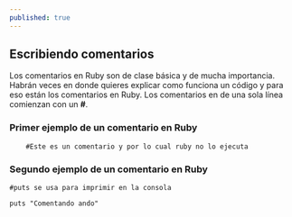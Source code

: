 ```yaml
---
published: true
---
```

## Escribiendo comentarios


Los comentarios en Ruby son de clase básica y de mucha importancia. Habrán veces en donde quieres explicar como funciona un código y para eso están los comentarios en Ruby. Los comentarios en de una sola línea comienzan con un **#**.


### Primer ejemplo de un comentario en Ruby

        #Este es un comentario y por lo cual ruby no lo ejecuta
        

### Segundo ejemplo de un comentario en Ruby

    #puts se usa para imprimir en la consola

    puts "Comentando ando"
        
        
        
 
